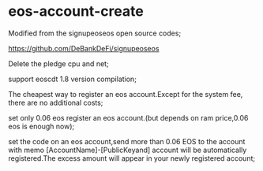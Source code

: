 # eos-account-create
Modified from the signupeoseos open source codes;

https://github.com/DeBankDeFi/signupeoseos

Delete the pledge cpu and net;

support eoscdt 1.8 version compilation;

The cheapest way to register an eos account.Except for the system fee, there are no additional costs;

set only 0.06 eos register an eos account.(but depends on ram price,0.06 eos is enough now);

set the code on an eos account,send more than 0.06 EOS to the account with memo [AccountName]-[PublicKeyand] account will be automatically registered.The excess amount will appear in your newly registered account;
